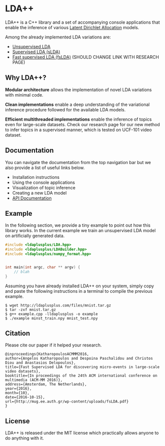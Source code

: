# LDA++

LDA++ is a C++ library and a set of accompanying console applications that
enable the inference of various [Latent Dirichlet
Allocation](https://en.wikipedia.org/wiki/Latent_Dirichlet_allocation) models.

Among the already implemented LDA variations are:

* [Unsupervised LDA](http://www.jmlr.org/papers/volume3/blei03a/blei03a.pdf)
* [Supervised LDA (sLDA)](http://www.cs.cmu.edu/~chongw/papers/WangBleiFeiFei2009.pdf)
* [Fast supervised LDA (fsLDA)](http://mug.ee.auth.gr/wp-content/uploads/fsLDA.pdf) (SHOULD CHANGE LINK WITH RESEARCH PAGE)

## Why LDA++?

**Modular architecture** allows the implementation of novel LDA variations with
minimal code.

**Clean implementations** enable a deep understanding of the variational
inference procedure followed for the available LDA models.

**Efficient multithreaded implementations** enable the inference of topics even
for large-scale datasets. Check our research page for our new method to infer
topics in a supervised manner, which is tested on UCF-101 video dataset.

## Documentation

You can navigate the documentation from the top navigation bar but we also
provide a list of useful links below.

* Installation instructions
* Using the console applications
* Visualization of topic inference
* Creating a new LDA model
* [API Documentation](/api/html/)

## Example

In the following section, we provide a tiny example to point out how this
library works. In the current example we train an unsupervised LDA model on
artificially generated data.


``` cpp
#include <ldaplusplus/LDA.hpp>
#include <ldaplusplus/LDABuilder.hpp>
#include <ldaplusplus/numpy_format.hpp>


int main(int argc, char ** argv) {
    // blah
}
```

Assuming you have already installed LDA++ on your system, simply
copy and paste the following instructions in a terminal to compile the previous
example.

~~~
$ wget http://ldaplusplus.com/files/mnist.tar.gz
$ tar -zxf mnist.tar.gz
$ g++ example.cpp -lldaplusplus -o example
$ ./example minst_train.npy mnist_test.npy
~~~

## Citation

Please cite our paper if it helped your research.

~~~
@inproceedings{KatharopoulosACMMM2016,
author={Angelos Katharopoulos and Despoina Paschalidou and Christos Diou and Anastasios Delopoulos},
title={Fast Supervised LDA for discovering micro-events in large-scale video datasets},
booktitle={In proceedings of the 24th ACM international conference on multimedia (ACM-MM 2016)},
address={Amsterdam, The Netherlands},
year={2016},
month={10},
date={2016-10-15},
url={http://mug.ee.auth.gr/wp-content/uploads/fsLDA.pdf}
}
~~~
## License

LDA++ is released under the MIT license which practically allows anyone to do anything with it.
